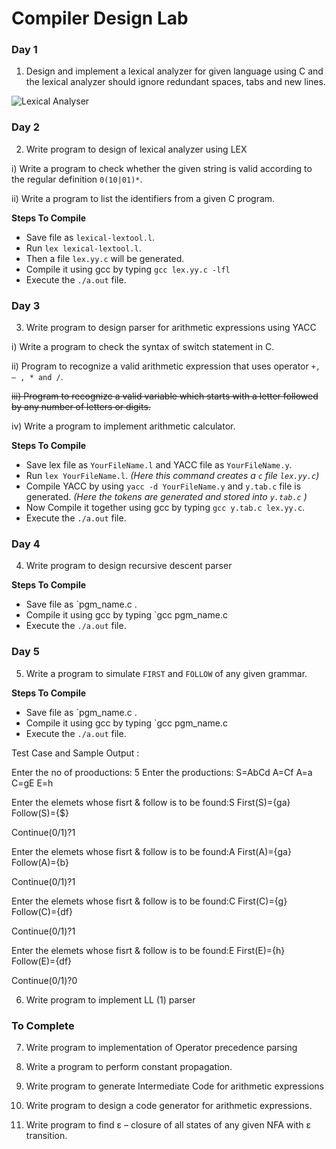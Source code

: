 Compiler Design Lab
===================

### Day 1
1. Design and implement a lexical analyzer for given language using C and the lexical analyzer should ignore redundant spaces, tabs and new lines.

![Lexical Analyser](https://raw.githubusercontent.com/beingfranklin/Compiler-Design-Lab/master/LexicalAnalyser.png)


### Day 2
2. Write program to design of lexical analyzer using LEX

i) Write a program to check whether the given string is valid according to the regular definition   `0(10|01)*`.

ii) Write a program to list the identifiers from a given C program.

**Steps To Compile**
* Save file as `lexical-lextool.l`.
* Run `lex lexical-lextool.l`.
* Then a file `lex.yy.c` will be generated.
* Compile it using gcc by typing `gcc lex.yy.c -lfl`
* Execute the `./a.out` file.


### Day 3

3. Write program to design parser for arithmetic expressions using YACC

i) Write a program to check the syntax of switch statement in C.

ii) Program to recognize a valid arithmetic expression that uses operator `+, – , * and /`.

~~iii) Program to recognize a valid variable which starts with a letter followed by any   number of letters or digits.~~

iv) Write a program to implement arithmetic calculator.


**Steps To Compile**

* Save lex file as `YourFileName.l` and YACC file as `YourFileName.y`.
* Run `lex YourFileName.l`. *(Here this command creates a `c` file `lex.yy.c`)*
* Compile YACC by using `yacc -d YourFileName.y` and `y.tab.c` file is generated. *(Here the tokens are generated and stored into `y.tab.c` )*
* Now Compile it together using gcc by typing `gcc y.tab.c lex.yy.c`.
* Execute the `./a.out` file.

### Day 4

4. Write program to design recursive descent parser

**Steps To Compile**
* Save file as `pgm_name.c .
* Compile it using gcc by typing `gcc pgm_name.c
* Execute the `./a.out` file.

### Day 5

5. Write a program to simulate `FIRST` and `FOLLOW` of any given grammar.

**Steps To Compile**
* Save file as `pgm_name.c .
* Compile it using gcc by typing `gcc pgm_name.c
* Execute the `./a.out` file.

Test Case and Sample Output :

Enter the no of prooductions:
5
Enter the productions:
S=AbCd
A=Cf
A=a
C=gE
E=h

Enter the elemets whose fisrt & follow is to be found:S
First(S)={ga}
Follow(S)={$}

Continue(0/1)?1

Enter the elemets whose fisrt & follow is to be found:A
First(A)={ga}
Follow(A)={b}

Continue(0/1)?1

Enter the elemets whose fisrt & follow is to be found:C
First(C)={g}
Follow(C)={df}

Continue(0/1)?1

Enter the elemets whose fisrt & follow is to be found:E
First(E)={h}
Follow(E)={df}

Continue(0/1)?0



6. Write program to implement LL (1) parser
### To Complete
7. Write program to implementation of Operator precedence parsing 

8. Write a program to perform constant propagation.

9. Write program to generate Intermediate Code for arithmetic expressions

10. Write program to design a code generator for arithmetic expressions.

11. Write program to find ε – closure of all states of any given NFA with ε transition.

